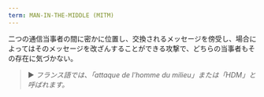 ```yaml
---
term: MAN-IN-THE-MIDDLE (MITM)
---
```


二つの通信当事者の間に密かに位置し、交換されるメッセージを傍受し、場合によってはそのメッセージを改ざんすることができる攻撃で、どちらの当事者もその存在に気づかない。

> ► *フランス語では、「attaque de l'homme du milieu」または「HDM」と呼ばれます。*